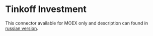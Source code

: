 # Tinkoff Investment

This connector available for MOEX only and description can found in [russian version](https://doc.stocksharp.ru/topics/Tinkoff.html).
